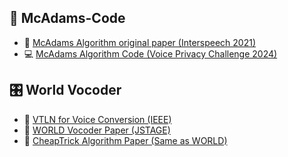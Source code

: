 ## 📌 McAdams-Code

- 🔗 [McAdams Algorithm original paper (Interspeech 2021)](https://www.isca-archive.org/interspeech_2021/patino21_interspeech.pdf)
- 💻 [McAdams Algorithm Code (Voice Privacy Challenge 2024)](https://github.com/Voice-Privacy-Challenge/Voice-Privacy-Challenge-2024)

## 🎛️ World Vocoder

- 📘 [VTLN for Voice Conversion (IEEE)](https://ieeexplore.ieee.org/stamp/stamp.jsp?tp=&arnumber=1341181)
- 📘 [WORLD Vocoder Paper (JSTAGE)](https://www.jstage.jst.go.jp/article/transinf/E99.D/7/E99.D_2015EDP7457/_pdf/-char/en)
- 📘 [CheapTrick Algorithm Paper (Same as WORLD)](https://www.jstage.jst.go.jp/article/transinf/E99.D/7/E99.D_2015EDP7457/_pdf/-char/en)
